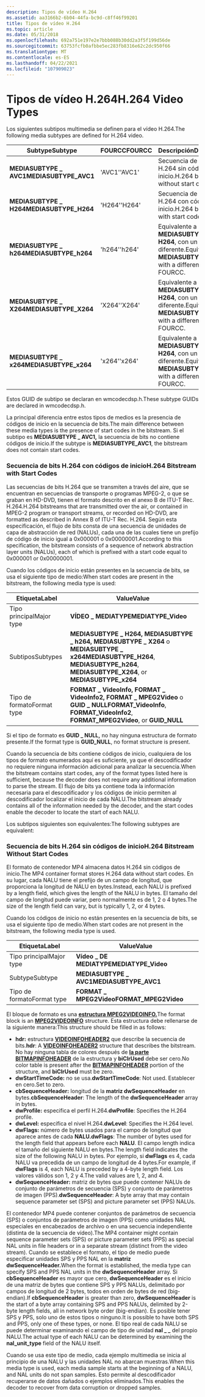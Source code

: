 ```yaml
---
description: Tipos de vídeo H.264
ms.assetid: aa3166b2-6b04-44fa-bc9d-c8ff46f99201
title: Tipos de vídeo H.264
ms.topic: article
ms.date: 05/31/2018
ms.openlocfilehash: 692a751e197e2e7bbb088b30dd2a3f5f199d56de
ms.sourcegitcommit: 63753fcfb0afbbe5ec283fb8316e62c2dc950f66
ms.translationtype: MT
ms.contentlocale: es-ES
ms.lasthandoff: 04/22/2021
ms.locfileid: "107909023"
---
```

# <a name="h264-video-types"></a><span data-ttu-id="efbb6-103">Tipos de vídeo H.264</span><span class="sxs-lookup"><span data-stu-id="efbb6-103">H.264 Video Types</span></span>

<span data-ttu-id="efbb6-104">Los siguientes subtipos multimedia se definen para el vídeo H.264.</span><span class="sxs-lookup"><span data-stu-id="efbb6-104">The following media subtypes are defined for H.264 video.</span></span>



| <span data-ttu-id="efbb6-105">Subtype</span><span class="sxs-lookup"><span data-stu-id="efbb6-105">Subtype</span></span>                | <span data-ttu-id="efbb6-106">FOURCC</span><span class="sxs-lookup"><span data-stu-id="efbb6-106">FOURCC</span></span> | <span data-ttu-id="efbb6-107">Descripción</span><span class="sxs-lookup"><span data-stu-id="efbb6-107">Description</span></span>                                                    |
|------------------------|--------|----------------------------------------------------------------|
| <span data-ttu-id="efbb6-108">**MEDIASUBTYPE \_ AVC1**</span><span class="sxs-lookup"><span data-stu-id="efbb6-108">**MEDIASUBTYPE\_AVC1**</span></span> | <span data-ttu-id="efbb6-109">'AVC1'</span><span class="sxs-lookup"><span data-stu-id="efbb6-109">'AVC1'</span></span> | <span data-ttu-id="efbb6-110">Secuencia de bits H.264 sin códigos de inicio.</span><span class="sxs-lookup"><span data-stu-id="efbb6-110">H.264 bitstream without start codes.</span></span>                           |
| <span data-ttu-id="efbb6-111">**MEDIASUBTYPE \_ H264**</span><span class="sxs-lookup"><span data-stu-id="efbb6-111">**MEDIASUBTYPE\_H264**</span></span> | <span data-ttu-id="efbb6-112">'H264'</span><span class="sxs-lookup"><span data-stu-id="efbb6-112">'H264'</span></span> | <span data-ttu-id="efbb6-113">Secuencia de bits H.264 con códigos de inicio.</span><span class="sxs-lookup"><span data-stu-id="efbb6-113">H.264 bitstream with start codes.</span></span>                              |
| <span data-ttu-id="efbb6-114">**MEDIASUBTYPE \_ h264**</span><span class="sxs-lookup"><span data-stu-id="efbb6-114">**MEDIASUBTYPE\_h264**</span></span> | <span data-ttu-id="efbb6-115">'h264'</span><span class="sxs-lookup"><span data-stu-id="efbb6-115">'h264'</span></span> | <span data-ttu-id="efbb6-116">Equivalente a **MEDIASUBTYPE \_ H264**, con un FOURCC diferente.</span><span class="sxs-lookup"><span data-stu-id="efbb6-116">Equivalent to **MEDIASUBTYPE\_H264**, with a different FOURCC.</span></span> |
| <span data-ttu-id="efbb6-117">**MEDIASUBTYPE \_ X264**</span><span class="sxs-lookup"><span data-stu-id="efbb6-117">**MEDIASUBTYPE\_X264**</span></span> | <span data-ttu-id="efbb6-118">'X264'</span><span class="sxs-lookup"><span data-stu-id="efbb6-118">'X264'</span></span> | <span data-ttu-id="efbb6-119">Equivalente a **MEDIASUBTYPE \_ H264**, con un FOURCC diferente.</span><span class="sxs-lookup"><span data-stu-id="efbb6-119">Equivalent to **MEDIASUBTYPE\_H264**, with a different FOURCC.</span></span> |
| <span data-ttu-id="efbb6-120">**MEDIASUBTYPE \_ x264**</span><span class="sxs-lookup"><span data-stu-id="efbb6-120">**MEDIASUBTYPE\_x264**</span></span> | <span data-ttu-id="efbb6-121">'x264'</span><span class="sxs-lookup"><span data-stu-id="efbb6-121">'x264'</span></span> | <span data-ttu-id="efbb6-122">Equivalente a **MEDIASUBTYPE \_ H264**, con un FOURCC diferente.</span><span class="sxs-lookup"><span data-stu-id="efbb6-122">Equivalent to **MEDIASUBTYPE\_H264**, with a different FOURCC.</span></span> |



 

<span data-ttu-id="efbb6-123">Estos GUID de subtipo se declaran en wmcodecdsp.h.</span><span class="sxs-lookup"><span data-stu-id="efbb6-123">These subtype GUIDs are declared in wmcodecdsp.h.</span></span>

<span data-ttu-id="efbb6-124">La principal diferencia entre estos tipos de medios es la presencia de códigos de inicio en la secuencia de bits.</span><span class="sxs-lookup"><span data-stu-id="efbb6-124">The main difference between these media types is the presence of start codes in the bitstream.</span></span> <span data-ttu-id="efbb6-125">Si el subtipo es **MEDIASUBTYPE \_ AVC1,** la secuencia de bits no contiene códigos de inicio.</span><span class="sxs-lookup"><span data-stu-id="efbb6-125">If the subtype is **MEDIASUBTYPE\_AVC1**, the bitstream does not contain start codes.</span></span>

### <a name="h264-bitstream-with-start-codes"></a><span data-ttu-id="efbb6-126">Secuencia de bits H.264 con códigos de inicio</span><span class="sxs-lookup"><span data-stu-id="efbb6-126">H.264 Bitstream with Start Codes</span></span>

<span data-ttu-id="efbb6-127">Las secuencias de bits H.264 que se transmiten a través del aire, que se encuentran en secuencias de transporte o programas MPEG-2, o que se graban en HD-DVD, tienen el formato descrito en el anexo B de ITU-T Rec. H.264.</span><span class="sxs-lookup"><span data-stu-id="efbb6-127">H.264 bitstreams that are transmitted over the air, or contained in MPEG-2 program or transport streams, or recorded on HD-DVD, are formatted as described in Annex B of ITU-T Rec. H.264.</span></span> <span data-ttu-id="efbb6-128">Según esta especificación, el flujo de bits consta de una secuencia de unidades de capa de abstracción de red (NALUs), cada una de las cuales tiene un prefijo de código de inicio igual a 0x000001 o 0x00000001.</span><span class="sxs-lookup"><span data-stu-id="efbb6-128">According to this specification, the bitstream consists of a sequence of network abstraction layer units (NALUs), each of which is prefixed with a start code equal to 0x000001 or 0x00000001.</span></span>

<span data-ttu-id="efbb6-129">Cuando los códigos de inicio están presentes en la secuencia de bits, se usa el siguiente tipo de medio:</span><span class="sxs-lookup"><span data-stu-id="efbb6-129">When start codes are present in the bitstream, the following media type is used:</span></span>



| <span data-ttu-id="efbb6-130">Etiqueta</span><span class="sxs-lookup"><span data-stu-id="efbb6-130">Label</span></span> | <span data-ttu-id="efbb6-131">Value</span><span class="sxs-lookup"><span data-stu-id="efbb6-131">Value</span></span> |
|-------------|---------------------------------------------------------------------------------------------------|
| <span data-ttu-id="efbb6-132">Tipo principal</span><span class="sxs-lookup"><span data-stu-id="efbb6-132">Major type</span></span>  | <span data-ttu-id="efbb6-133">**VÍDEO \_ MEDIATYPE**</span><span class="sxs-lookup"><span data-stu-id="efbb6-133">**MEDIATYPE\_Video**</span></span>                                                                              |
| <span data-ttu-id="efbb6-134">Subtipos</span><span class="sxs-lookup"><span data-stu-id="efbb6-134">Subtypes</span></span>    | <span data-ttu-id="efbb6-135">**MEDIASUBTYPE \_ H264,** **MEDIASUBTYPE \_ h264,** **MEDIASUBTYPE \_ X264** o **MEDIASUBTYPE \_ x264**</span><span class="sxs-lookup"><span data-stu-id="efbb6-135">**MEDIASUBTYPE\_H264**, **MEDIASUBTYPE\_h264**, **MEDIASUBTYPE\_X264**, or **MEDIASUBTYPE\_x264**</span></span> |
| <span data-ttu-id="efbb6-136">Tipo de formato</span><span class="sxs-lookup"><span data-stu-id="efbb6-136">Format type</span></span> | <span data-ttu-id="efbb6-137">**FORMAT \_ VideoInfo,** **FORMAT \_ VideoInfo2,** **FORMAT \_ MPEG2Video** o **GUID \_ NULL**</span><span class="sxs-lookup"><span data-stu-id="efbb6-137">**FORMAT\_VideoInfo**, **FORMAT\_VideoInfo2**, **FORMAT\_MPEG2Video**, or **GUID\_NULL**</span></span>          |



 

<span data-ttu-id="efbb6-138">Si el tipo de formato es **GUID \_ NULL,** no hay ninguna estructura de formato presente.</span><span class="sxs-lookup"><span data-stu-id="efbb6-138">If the format type is **GUID\_NULL**, no format structure is present.</span></span>

<span data-ttu-id="efbb6-139">Cuando la secuencia de bits contiene códigos de inicio, cualquiera de los tipos de formato enumerados aquí es suficiente, ya que el descodificador no requiere ninguna información adicional para analizar la secuencia.</span><span class="sxs-lookup"><span data-stu-id="efbb6-139">When the bitstream contains start codes, any of the format types listed here is sufficient, because the decoder does not require any additional information to parse the stream.</span></span> <span data-ttu-id="efbb6-140">El flujo de bits ya contiene toda la información necesaria para el descodificador y los códigos de inicio permiten al descodificador localizar el inicio de cada NALU.</span><span class="sxs-lookup"><span data-stu-id="efbb6-140">The bitstream already contains all of the information needed by the decoder, and the start codes enable the decoder to locate the start of each NALU.</span></span>

<span data-ttu-id="efbb6-141">Los subtipos siguientes son equivalentes:</span><span class="sxs-lookup"><span data-stu-id="efbb6-141">The following subtypes are equivalent:</span></span>

### <a name="h264-bitstream-without-start-codes"></a><span data-ttu-id="efbb6-142">Secuencia de bits H.264 sin códigos de inicio</span><span class="sxs-lookup"><span data-stu-id="efbb6-142">H.264 Bitstream Without Start Codes</span></span>

<span data-ttu-id="efbb6-143">El formato de contenedor MP4 almacena datos H.264 sin códigos de inicio.</span><span class="sxs-lookup"><span data-stu-id="efbb6-143">The MP4 container format stores H.264 data without start codes.</span></span> <span data-ttu-id="efbb6-144">En su lugar, cada NALU tiene el prefijo de un campo de longitud, que proporciona la longitud de NALU en bytes.</span><span class="sxs-lookup"><span data-stu-id="efbb6-144">Instead, each NALU is prefixed by a length field, which gives the length of the NALU in bytes.</span></span> <span data-ttu-id="efbb6-145">El tamaño del campo de longitud puede variar, pero normalmente es de 1, 2 o 4 bytes.</span><span class="sxs-lookup"><span data-stu-id="efbb6-145">The size of the length field can vary, but is typically 1, 2, or 4 bytes.</span></span>

<span data-ttu-id="efbb6-146">Cuando los códigos de inicio no están presentes en la secuencia de bits, se usa el siguiente tipo de medio.</span><span class="sxs-lookup"><span data-stu-id="efbb6-146">When start codes are not present in the bitstream, the following media type is used.</span></span>



| <span data-ttu-id="efbb6-147">Etiqueta</span><span class="sxs-lookup"><span data-stu-id="efbb6-147">Label</span></span> | <span data-ttu-id="efbb6-148">Value</span><span class="sxs-lookup"><span data-stu-id="efbb6-148">Value</span></span> |
|-------------|------------------------|
| <span data-ttu-id="efbb6-149">Tipo principal</span><span class="sxs-lookup"><span data-stu-id="efbb6-149">Major type</span></span>  | <span data-ttu-id="efbb6-150">**Vídeo \_ DE MEDIATYPE**</span><span class="sxs-lookup"><span data-stu-id="efbb6-150">**MEDIATYPE\_Video**</span></span>   |
| <span data-ttu-id="efbb6-151">Subtype</span><span class="sxs-lookup"><span data-stu-id="efbb6-151">Subtype</span></span>     | <span data-ttu-id="efbb6-152">**MEDIASUBTYPE \_ AVC1**</span><span class="sxs-lookup"><span data-stu-id="efbb6-152">**MEDIASUBTYPE\_AVC1**</span></span> |
| <span data-ttu-id="efbb6-153">Tipo de formato</span><span class="sxs-lookup"><span data-stu-id="efbb6-153">Format type</span></span> | <span data-ttu-id="efbb6-154">**FORMAT \_ MPEG2Video**</span><span class="sxs-lookup"><span data-stu-id="efbb6-154">**FORMAT\_MPEG2Video**</span></span> |



 

<span data-ttu-id="efbb6-155">El bloque de formato es una [**estructura MPEG2VIDEOINFO.**](/previous-versions/windows/desktop/api/dvdmedia/ns-dvdmedia-mpeg2videoinfo)</span><span class="sxs-lookup"><span data-stu-id="efbb6-155">The format block is an [**MPEG2VIDEOINFO**](/previous-versions/windows/desktop/api/dvdmedia/ns-dvdmedia-mpeg2videoinfo) structure.</span></span> <span data-ttu-id="efbb6-156">Esta estructura debe rellenarse de la siguiente manera:</span><span class="sxs-lookup"><span data-stu-id="efbb6-156">This structure should be filled in as follows:</span></span>

-   <span data-ttu-id="efbb6-157">**hdr:** estructura [**VIDEOINFOHEADER2**](/previous-versions/windows/desktop/api/dvdmedia/ns-dvdmedia-videoinfoheader2) que describe la secuencia de bits.</span><span class="sxs-lookup"><span data-stu-id="efbb6-157">**hdr**: A [**VIDEOINFOHEADER2**](/previous-versions/windows/desktop/api/dvdmedia/ns-dvdmedia-videoinfoheader2) structure that describes the bitstream.</span></span> <span data-ttu-id="efbb6-158">No hay ninguna tabla de colores después de [**la parte BITMAPINFOHEADER**](/windows/win32/api/wingdi/ns-wingdi-bitmapinfoheader) de la estructura y **biClrUsed** debe ser cero.</span><span class="sxs-lookup"><span data-stu-id="efbb6-158">No color table is present after the [**BITMAPINFOHEADER**](/windows/win32/api/wingdi/ns-wingdi-bitmapinfoheader) portion of the structure, and **biClrUsed** must be zero.</span></span>
-   <span data-ttu-id="efbb6-159">**dwStartTimeCode:** no se usa.</span><span class="sxs-lookup"><span data-stu-id="efbb6-159">**dwStartTimeCode**: Not used.</span></span> <span data-ttu-id="efbb6-160">Establecer en cero.</span><span class="sxs-lookup"><span data-stu-id="efbb6-160">Set to zero.</span></span>
-   <span data-ttu-id="efbb6-161">**cbSequenceHeader:** longitud de la **matriz dwSequenceHeader** en bytes.</span><span class="sxs-lookup"><span data-stu-id="efbb6-161">**cbSequenceHeader**: The length of the **dwSequenceHeader** array in bytes.</span></span>
-   <span data-ttu-id="efbb6-162">**dwProfile:** especifica el perfil H.264.</span><span class="sxs-lookup"><span data-stu-id="efbb6-162">**dwProfile**: Specifies the H.264 profile.</span></span>
-   <span data-ttu-id="efbb6-163">**dwLevel:** especifica el nivel H.264.</span><span class="sxs-lookup"><span data-stu-id="efbb6-163">**dwLevel**: Specifies the H.264 level.</span></span>
-   <span data-ttu-id="efbb6-164">**dwFlags:** número de bytes usados para el campo de longitud que aparece antes de cada **NALU.**</span><span class="sxs-lookup"><span data-stu-id="efbb6-164">**dwFlags**: The number of bytes used for the length field that appears before each **NALU**.</span></span> <span data-ttu-id="efbb6-165">El campo length indica el tamaño del siguiente NALU en bytes.</span><span class="sxs-lookup"><span data-stu-id="efbb6-165">The length field indicates the size of the following NALU in bytes.</span></span> <span data-ttu-id="efbb6-166">Por ejemplo, si **dwFlags** es 4, cada NALU va precedida de un campo de longitud de 4 bytes.</span><span class="sxs-lookup"><span data-stu-id="efbb6-166">For example, if **dwFlags** is 4, each NALU is preceded by a 4-byte length field.</span></span> <span data-ttu-id="efbb6-167">Los valores válidos son 1, 2 y 4.</span><span class="sxs-lookup"><span data-stu-id="efbb6-167">The valid values are 1, 2, and 4.</span></span>
-   <span data-ttu-id="efbb6-168">**dwSequenceHeader:** matriz de bytes que puede contener NALUs de conjunto de parámetros de secuencia (SPS) y conjunto de parámetros de imagen (PPS).</span><span class="sxs-lookup"><span data-stu-id="efbb6-168">**dwSequenceHeader**: A byte array that may contain sequence parameter set (SPS) and picture parameter set (PPS) NALUs.</span></span>

<span data-ttu-id="efbb6-169">El contenedor MP4 puede contener conjuntos de parámetros de secuencia (SPS) o conjuntos de parámetros de imagen (PPS) como unidades NAL especiales en encabezados de archivo o en una secuencia independiente (distinta de la secuencia de vídeo).</span><span class="sxs-lookup"><span data-stu-id="efbb6-169">The MP4 container might contain sequence parameter sets (SPS) or picture parameter sets (PPS) as special NAL units in file headers or in a separate stream (distinct from the video stream).</span></span> <span data-ttu-id="efbb6-170">Cuando se establece el formato, el tipo de medio puede especificar unidades SPS y PPS NAL en la **matriz dwSequenceHeader.**</span><span class="sxs-lookup"><span data-stu-id="efbb6-170">When the format is established, the media type can specify SPS and PPS NAL units in the **dwSequenceHeader** array.</span></span> <span data-ttu-id="efbb6-171">Si **cbSequenceHeader** es mayor que cero, **dwSequenceHeader** es el inicio de una matriz de bytes que contiene SPS y PPS NALUs, delimitado por campos de longitud de 2 bytes, todos en orden de bytes de red (big-endian).</span><span class="sxs-lookup"><span data-stu-id="efbb6-171">If **cbSequenceHeader** is greater than zero, **dwSequenceHeader** is the start of a byte array containing SPS and PPS NALUs, delimited by 2-byte length fields, all in network byte order (big-endian).</span></span> <span data-ttu-id="efbb6-172">Es posible tener SPS y PPS, solo uno de estos tipos o ninguno.</span><span class="sxs-lookup"><span data-stu-id="efbb6-172">It is possible to have both SPS and PPS, only one of these types, or none.</span></span> <span data-ttu-id="efbb6-173">El tipo real de cada NALU se puede determinar examinando el campo de tipo de unidad **nal \_ \_** del propio NALU.</span><span class="sxs-lookup"><span data-stu-id="efbb6-173">The actual type of each NALU can be determined by examining the **nal\_unit\_type** field of the NALU itself.</span></span>

<span data-ttu-id="efbb6-174">Cuando se usa este tipo de medio, cada ejemplo multimedia se inicia al principio de una NALU y las unidades NAL no abarcan muestras.</span><span class="sxs-lookup"><span data-stu-id="efbb6-174">When this media type is used, each media sample starts at the beginning of a NALU, and NAL units do not span samples.</span></span> <span data-ttu-id="efbb6-175">Esto permite al descodificador recuperarse de datos dañados o ejemplos eliminados.</span><span class="sxs-lookup"><span data-stu-id="efbb6-175">This enables the decoder to recover from data corruption or dropped samples.</span></span>

 

 



